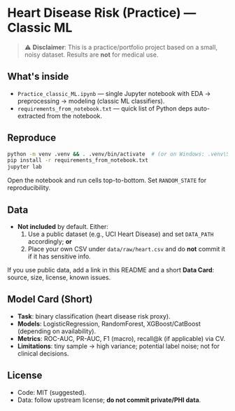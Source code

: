 # Heart Disease Risk (Practice) — Classic ML

> ⚠️ **Disclaimer**: This is a practice/portfolio project based on a small, noisy dataset. Results are **not** for medical use.

## What's inside
- `Practice_classic_ML.ipynb` — single Jupyter notebook with EDA → preprocessing → modeling (classic ML classifiers).
- `requirements_from_notebook.txt` — quick list of Python deps auto-extracted from the notebook.

## Reproduce
```bash
python -m venv .venv && . .venv/bin/activate  # (or on Windows: .venv\Scripts\activate)
pip install -r requirements_from_notebook.txt
jupyter lab
```

Open the notebook and run cells top-to-bottom. Set `RANDOM_STATE` for reproducibility.

## Data
- **Not included** by default. Either:
  1. Use a public dataset (e.g., UCI Heart Disease) and set `DATA_PATH` accordingly; **or**
  2. Place your own CSV under `data/raw/heart.csv` and do **not** commit it if it has sensitive info.

If you use public data, add a link in this README and a short **Data Card**: source, size, license, known issues.

## Model Card (Short)
- **Task**: binary classification (heart disease risk proxy).
- **Models**: LogisticRegression, RandomForest, XGBoost/CatBoost (depending on availability).
- **Metrics**: ROC-AUC, PR-AUC, F1 (macro), recall@k (if applicable) via CV.
- **Limitations**: tiny sample → high variance; potential label noise; not for clinical decisions.

## License
- Code: MIT (suggested).
- Data: follow upstream license; **do not commit private/PHI data**.
